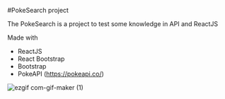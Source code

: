 #PokeSearch project

The PokeSearch is a project to test some knowledge in API and ReactJS

Made with

* ReactJS
* React Bootstrap
* Bootstrap
* PokeAPI (https://pokeapi.co/)



![ezgif com-gif-maker (1)](https://user-images.githubusercontent.com/74681722/128425012-eb9e76a0-b607-4b02-9616-b0edd22a59f2.gif)
